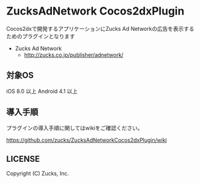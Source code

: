 ZucksAdNetwork Cocos2dxPlugin
=====================

Cocos2dxで開発するアプリケーションにZucks Ad Networkの広告を表示するためのプラグインとなります

* Zucks Ad Network
  * http://zucks.co.jp/publisher/adnetwork/

## 対象OS

iOS 8.0 以上 Android 4.1 以上

## 導入手順

プラグインの導入手順に関してはwikiをご確認ください。

https://github.com/zucks/ZucksAdNetworkCocos2dxPlugin/wiki

## LICENSE

Copyright (C) Zucks, Inc.
